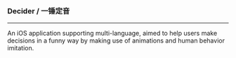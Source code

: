 ### Decider / 一锤定音
---
An iOS application supporting multi-language, aimed to help users make decisions in a funny way by making use of animations and human behavior imitation.

